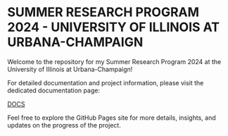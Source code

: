 # SUMMER RESEARCH PROGRAM 2024 - UNIVERSITY OF ILLINOIS AT URBANA-CHAMPAIGN

Welcome to the repository for my Summer Research Program 2024 at the University of Illinois at Urbana-Champaign!

For detailed documentation and project information, please visit the dedicated documentation page:

[DOCS](https://arthur-barreto.github.io/BLS-DOCS/)

Feel free to explore the GitHub Pages site for more details, insights, and updates on the progress of the project.
